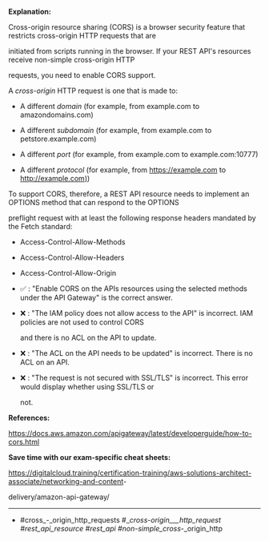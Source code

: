**Explanation:**

Cross-origin resource sharing (CORS) is a browser security feature that restricts cross-origin HTTP requests that are

initiated from scripts running in the browser. If your REST API's resources receive non-simple cross-origin HTTP

requests, you need to enable CORS support.

A _cross-origin_ HTTP request is one that is made to:

- A different _domain_ (for example, from example.com to amazondomains.com)

- A different _subdomain_ (for example, from example.com to petstore.example.com)

- A different _port_ (for example, from example.com to example.com:10777)

- A different _protocol_ (for example, from <https://example.com> to [http://example.com)](http://example.com))

To support CORS, therefore, a REST API resource needs to implement an OPTIONS method that can respond to the OPTIONS

preflight request with at least the following response headers mandated by the Fetch standard:

- Access-Control-Allow-Methods

- Access-Control-Allow-Headers

- Access-Control-Allow-Origin

- ✅ :  "Enable CORS on the APIs resources using the selected methods under the API Gateway" is the correct answer.

- ❌ :  "The IAM policy does not allow access to the API" is incorrect. IAM policies are not used to control CORS

  and there is no ACL on the API to update.

- ❌ :  "The ACL on the API needs to be updated" is incorrect. There is no ACL on an API.

- ❌ :  "The request is not secured with SSL/TLS" is incorrect. This error would display whether using SSL/TLS or

  not.

**References:**

<https://docs.aws.amazon.com/apigateway/latest/developerguide/how-to-cors.html>

**Save time with our exam-specific cheat sheets:**

<https://digitalcloud.training/certification-training/aws-solutions-architect-associate/networking-and-content>-

delivery/amazon-api-gateway/

----

- #cross_-_origin_http_requests #__cross_-_origin___http_request #rest_api_resource #rest_api #non_-_simple_cross_-_origin_http

